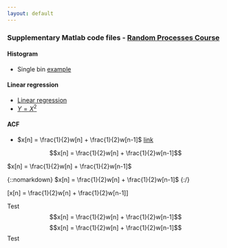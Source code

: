 ```yaml
---
layout: default
---
```


###  Supplementary Matlab code files - [Random Processes Course](/teaching/rp/)


#### Histogram
* Single bin [example]()

#### Linear regression
* [Linear regression](/suppl/rp/code/linear_regression/dependent_var.m)
* [$Y=X^2$](/suppl/rp/code/linear_regression/dependent_process2b.m)

#### ACF
* $x[n] = \frac{1}{2}w[n] + \frac{1}{2}w[n-1]$ [link](/suppl/rp/code/hist/hist_example_single_bin.m)


$$x[n] = \frac{1}{2}w[n] + \frac{1}{2}w[n-1]$$

$x[n] = \frac{1}{2}w[n] + \frac{1}{2}w[n-1]$

{::nomarkdown}
$x[n] = \frac{1}{2}w[n] + \frac{1}{2}w[n-1]$
{:/}  


\[x[n] = \frac{1}{2}w[n] + \frac{1}{2}w[n-1]\]

Test
$$x[n] = \frac{1}{2}w[n] + \frac{1}{2}w[n-1]$$
$$x[n] = \frac{1}{2}w[n] + \frac{1}{2}w[n-1]$$
Test
